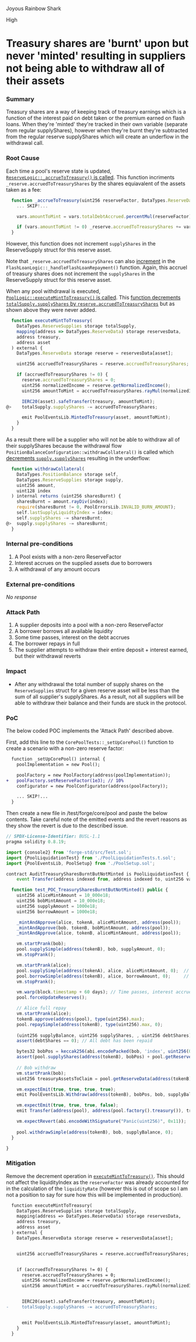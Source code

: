 Joyous Rainbow Shark

High

# Treasury shares are 'burnt' upon but never 'minted' resulting in suppliers not being able to withdraw all of their assets

### Summary

Treasury shares are a way of keeping track of treasury earnings which is a function of the interest paid on debt taken or the premium earned on flash loans. When they're 'minted' they're tracked in their own variable (separate from regular supplyShares), however when they're burnt they're subtracted from the regular reserve supplyShares which will create an underflow in the withdrawal call.

### Root Cause

Each time a pool's reserve state is updated, [`ReserveLogic::_accrueToTreasury()` is called](https://github.com/sherlock-audit/2024-06-new-scope/blob/main/zerolend-one/contracts/core/pool/logic/ReserveLogic.sol#L92).
This function incriments `_reserve.accruedToTreasuryShares` by the shares equiavalent of the assets taken as a fee:

```javascript
  function _accrueToTreasury(uint256 reserveFactor, DataTypes.ReserveData storage _reserve, DataTypes.ReserveCache memory _cache) internal {
    ... SKIP!...

    vars.amountToMint = vars.totalDebtAccrued.percentMul(reserveFactor);

    if (vars.amountToMint != 0) _reserve.accruedToTreasuryShares += vars.amountToMint.rayDiv(_cache.nextLiquidityIndex).toUint128();
  }
```

However, this function does not increment `supplyShares` in the ReserveSupply struct for this reserve asset. 

Note that `_reserve.accruedToTreasuryShares` can also [increment](https://github.com/sherlock-audit/2024-06-new-scope/blob/main/zerolend-one/contracts/core/pool/logic/FlashLoanLogic.sol#L116) in the `FlashLoanLogic::_handleFlashLoanRepayment()` function. Again, this accruel of treasury shares does not increment the `supplyShares` in the ReserveSupply struct for this reserve asset.

When any pool withdrawal is executed, [`PoolLogic::executeMintToTreasury()` is called](https://github.com/sherlock-audit/2024-06-new-scope/blob/main/zerolend-one/contracts/core/pool/PoolSetters.sol#L84). This [function decrements `totalSupply.supplyShares` by `reserve.accruedToTreasuryShares`](https://github.com/sherlock-audit/2024-06-new-scope/blob/main/zerolend-one/contracts/core/pool/logic/PoolLogic.sol#L83-L103) but as shown above they were never added. 

```javascript
  function executeMintToTreasury(
    DataTypes.ReserveSupplies storage totalSupply,
    mapping(address => DataTypes.ReserveData) storage reservesData,
    address treasury,
    address asset
  ) external {
    DataTypes.ReserveData storage reserve = reservesData[asset];

    uint256 accruedToTreasuryShares = reserve.accruedToTreasuryShares;

    if (accruedToTreasuryShares != 0) {
      reserve.accruedToTreasuryShares = 0;
      uint256 normalizedIncome = reserve.getNormalizedIncome();
      uint256 amountToMint = accruedToTreasuryShares.rayMul(normalizedIncome);

      IERC20(asset).safeTransfer(treasury, amountToMint);
@>    totalSupply.supplyShares -= accruedToTreasuryShares;

      emit PoolEventsLib.MintedToTreasury(asset, amountToMint);
    }
  }
```

As a result there will be a supplier who will not be able to withdraw all of their supplyShares because the withdrawal flow `PositionBalanceConfiguration::withdrawCollateral()` is called which [decrements `supply.supplyShares`](https://github.com/sherlock-audit/2024-06-new-scope/blob/main/zerolend-one/contracts/core/pool/configuration/PositionBalanceConfiguration.sol#L95) resulting in the underflow:

```javascript
  function withdrawCollateral(
    DataTypes.PositionBalance storage self,
    DataTypes.ReserveSupplies storage supply,
    uint256 amount,
    uint128 index
  ) internal returns (uint256 sharesBurnt) {
    sharesBurnt = amount.rayDiv(index);
    require(sharesBurnt != 0, PoolErrorsLib.INVALID_BURN_AMOUNT);
    self.lastSupplyLiquidtyIndex = index;
    self.supplyShares -= sharesBurnt;
@>  supply.supplyShares -= sharesBurnt;
  }
```

### Internal pre-conditions

1. A Pool exists with a non-zero ReserveFactor
2. Interest accrues on the supplied assets due to borrowers
3. A withdrawal of any amount occurs

### External pre-conditions

_No response_

### Attack Path

1. A supplier deposits into a pool with a non-zero ReserveFactor
2. A borrower borrows all available liquidity
3. Some time passes, interest on the debt accrues
4. The borrower repays in full
5. The supplier attempts to withdraw their entire deposit + interest earned, but their withdrawal reverts

### Impact

- After any withdrawal the total number of supply shares on the `ReserveSupplies` struct for a given reserve asset will be less than the sum of all supplier's supplyShares. As a result, not all suppliers will be able to withdraw their balance and their funds are stuck in the protocol.


### PoC

The below coded POC implements the 'Attack Path' described above.

First, add this line to the `CorePoolTests::_setUpCorePool()` function to create a scenario with a non-zero reserve factor:

```diff
  function _setUpCorePool() internal {
    poolImplementation = new Pool();

    poolFactory = new PoolFactory(address(poolImplementation));
+   poolFactory.setReserveFactor(1e3); // 10%
    configurator = new PoolConfigurator(address(poolFactory));

    ... SKIP!...
  }
```

Then create a new file in /test/forge/core/pool and paste the below contents. Take careful note of the emitted events and the revert reasons as they show the revert is due to the described issue.

```javascript
// SPDX-License-Identifier: BUSL-1.1
pragma solidity 0.8.19;

import {console2} from 'forge-std/src/Test.sol';
import {PoolLiquidationTest} from './PoolLiquidationTests.t.sol';
import {PoolEventsLib, PoolSetup} from './PoolSetup.sol';

contract AuditTreasurySharesBurntButNotMinted is PoolLiquidationTest {
    event Transfer(address indexed from, address indexed to, uint256 value);

  function test_POC_TreasurySharesBurntButNotMinted() public {
    uint256 aliceMintAmount = 10_000e18;
    uint256 bobMintAmount = 10_000e18;
    uint256 supplyAmount = 1000e18;
    uint256 borrowAmount = 1000e18;

    _mintAndApprove(alice, tokenA, aliceMintAmount, address(pool));         // alice collateral
    _mintAndApprove(bob, tokenB, bobMintAmount, address(pool));             // bob supply
    _mintAndApprove(alice, tokenB, aliceMintAmount, address(pool));         // alice needs some funds to pay interest

    vm.startPrank(bob);
    pool.supplySimple(address(tokenB), bob, supplyAmount, 0); 
    vm.stopPrank();

    vm.startPrank(alice);
    pool.supplySimple(address(tokenA), alice, aliceMintAmount, 0);  // alice collateral
    pool.borrowSimple(address(tokenB), alice, borrowAmount, 0);     // 100% utilization
    vm.stopPrank();

    vm.warp(block.timestamp + 60 days); // Time passes, interest accrues, treasury shares accrue
    pool.forceUpdateReserves();

    // Alice full repay
    vm.startPrank(alice);
    tokenB.approve(address(pool), type(uint256).max);
    pool.repaySimple(address(tokenB), type(uint256).max, 0);
    
    (uint256 supplyBalance, uint256 supplyShares, , uint256 debtShares) = pool.marketBalances(address(tokenB));
    assert(debtShares == 0); // All debt has been repaid

    bytes32 bobPos = keccak256(abi.encodePacked(bob, 'index', uint256(0)));
    assert(pool.supplyShares(address(tokenB), bobPos) + pool.getReserveData(address(tokenB)).accruedToTreasuryShares > supplyShares); // Bob's supplyShares + accruedToTreasuryShares exceeds the total shares
    
    // Bob withdraw
    vm.startPrank(bob);
    uint256 treasuryAssetsToClaim = pool.getReserveData(address(tokenB)).accruedToTreasuryShares * pool.getReserveData(address(tokenB)).liquidityIndex / 1e27;

    vm.expectEmit(true, true, true, true);
    emit PoolEventsLib.Withdraw(address(tokenB), bobPos, bob, supplyBalance); // Withdrawal is successful

    vm.expectEmit(true, true, true, false);
    emit Transfer(address(pool), address(pool.factory().treasury()), treasuryAssetsToClaim); // Transfer of treasury assets is successful

    vm.expectRevert(abi.encodeWithSignature("Panic(uint256)", 0x11));         // Revert is due to underflow when deducting shares
    
    pool.withdrawSimple(address(tokenB), bob, supplyBalance, 0);
  }

}
```

### Mitigation

Remove the decrement operation in [`executeMintToTreasury()`](https://github.com/sherlock-audit/2024-06-new-scope/blob/main/zerolend-one/contracts/core/pool/logic/PoolLogic.sol#L83-L103). This should not affect the liquidityIndex as the `reserveFactor` was already accounted for in the calculation of the `liquidityRate` (however this is out of scope so I am not a position to say for sure how this will be implemented in production).

```diff
  function executeMintToTreasury(
    DataTypes.ReserveSupplies storage totalSupply,
    mapping(address => DataTypes.ReserveData) storage reservesData,
    address treasury,
    address asset
  ) external {
    DataTypes.ReserveData storage reserve = reservesData[asset];


    uint256 accruedToTreasuryShares = reserve.accruedToTreasuryShares;


    if (accruedToTreasuryShares != 0) {
      reserve.accruedToTreasuryShares = 0;
      uint256 normalizedIncome = reserve.getNormalizedIncome();
      uint256 amountToMint = accruedToTreasuryShares.rayMul(normalizedIncome);


      IERC20(asset).safeTransfer(treasury, amountToMint);
-     totalSupply.supplyShares -= accruedToTreasuryShares;


      emit PoolEventsLib.MintedToTreasury(asset, amountToMint);
    }
  }
```